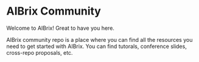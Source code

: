 # AIBrix Community

Welcome to AIBrix! Great to have you here.

AIBrix community repo is a place where you can find all the resources you need to get started with AIBrix. You can find tutorals, conference slides, cross-repo proposals, etc.
